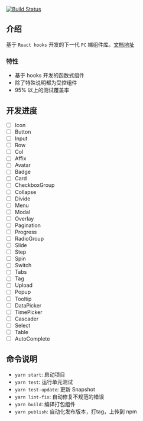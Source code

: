 [![Build Status](https://travis-ci.org/ming-cult/snake-design.png)](https://travis-ci.org/ming-cult/snake-design)


## 介绍

基于 `React hooks` 开发的下一代 `PC` 端组件库。[文档地址](https://ming-cult.github.io/snake-design)

### 特性

* 基于 hooks 开发的函数式组件
* 除了特殊说明都为受控组件
* 95% 以上的测试覆盖率

## 开发进度

 - [ ] Icon
 - [ ] Button
 - [ ] Input
 - [ ] Row
 - [ ] Col
 - [ ] Affix
 - [ ] Avatar
 - [ ] Badge
 - [ ] Card
 - [ ] CheckboxGroup
 - [ ] Collapse
 - [ ] Divide
 - [ ] Menu
 - [ ] Modal
 - [ ] Overlay
 - [ ] Pagination
 - [ ] Progress
 - [ ] RadioGroup
 - [ ] Slide
 - [ ] Step
 - [ ] Spin
 - [ ] Switch
 - [ ] Tabs
 - [ ] Tag
 - [ ] Upload
 - [ ] Popup
 - [ ] Tooltip
 - [ ] DataPicker
 - [ ] TimePicker
 - [ ] Cascader
 - [ ] Select
 - [ ] Table
 - [ ] AutoComplete

## 命令说明

 * `yarn start`: 启动项目
 * `yarn test`: 运行单元测试
 * `yarn test-update`: 更新 Snapshot
 * `yarn lint-fix`: 自动修复不规范的错误
 * `yarn build`: 编译打包组件
 * `yarn publish`: 自动化发布版本，打tag，上传到 npm

